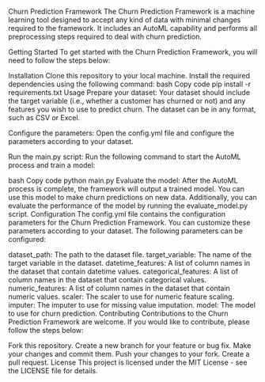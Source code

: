 Churn Prediction Framework
The Churn Prediction Framework is a machine learning tool designed to accept any kind of data with minimal changes required to the framework. It includes an AutoML capability and performs all preprocessing steps required to deal with churn prediction.

Getting Started
To get started with the Churn Prediction Framework, you will need to follow the steps below:

Installation
Clone this repository to your local machine.
Install the required dependencies using the following command:
bash
Copy code
pip install -r requirements.txt
Usage
Prepare your dataset: Your dataset should include the target variable (i.e., whether a customer has churned or not) and any features you wish to use to predict churn. The dataset can be in any format, such as CSV or Excel.

Configure the parameters: Open the config.yml file and configure the parameters according to your dataset.

Run the main.py script: Run the following command to start the AutoML process and train a model:

bash
Copy code
python main.py
Evaluate the model: After the AutoML process is complete, the framework will output a trained model. You can use this model to make churn predictions on new data. Additionally, you can evaluate the performance of the model by running the evaluate_model.py script.
Configuration
The config.yml file contains the configuration parameters for the Churn Prediction Framework. You can customize these parameters according to your dataset. The following parameters can be configured:

dataset_path: The path to the dataset file.
target_variable: The name of the target variable in the dataset.
datetime_features: A list of column names in the dataset that contain datetime values.
categorical_features: A list of column names in the dataset that contain categorical values.
numeric_features: A list of column names in the dataset that contain numeric values.
scaler: The scaler to use for numeric feature scaling.
imputer: The imputer to use for missing value imputation.
model: The model to use for churn prediction.
Contributing
Contributions to the Churn Prediction Framework are welcome. If you would like to contribute, please follow the steps below:

Fork this repository.
Create a new branch for your feature or bug fix.
Make your changes and commit them.
Push your changes to your fork.
Create a pull request.
License
This project is licensed under the MIT License - see the LICENSE file for details.



